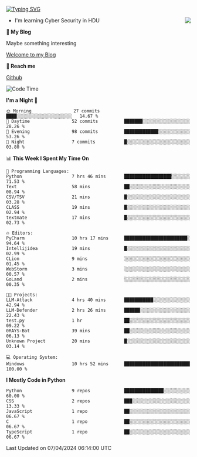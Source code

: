 [![Typing SVG](https://readme-typing-svg.herokuapp.com?font=Fira+Code&pause=1000&random=false&width=450&height=60&lines=Hello+%F0%9F%91%8B%F0%9F%8F%BB;I'm+JBNRZ)](https://git.io/typing-svg)

<a href="#">
  <img align="right" src="https://github-readme-stats.vercel.app/api?username=JBNRZ&show_icons=true&bg_color=15,f2f7fd,E0EAFC" />
</a>

- I'm learning Cyber Security in HDU

 **🌱 My Blog**

Maybe something interesting

[Welcome to my Blog](https://jbnrz.com.cn/)

 **💬 Reach me** 

[Github](https://github.com/JBNRZ)


<!--START_SECTION:waka-->
![Code Time](http://img.shields.io/badge/Code%20Time-418%20hrs%2044%20mins-blue)

**I'm a Night 🦉** 

```text
🌞 Morning                27 commits          ████░░░░░░░░░░░░░░░░░░░░░   14.67 % 
🌆 Daytime                52 commits          ███████░░░░░░░░░░░░░░░░░░   28.26 % 
🌃 Evening                98 commits          █████████████░░░░░░░░░░░░   53.26 % 
🌙 Night                  7 commits           █░░░░░░░░░░░░░░░░░░░░░░░░   03.80 % 
```


📊 **This Week I Spent My Time On** 

```text
💬 Programming Languages: 
Python                   7 hrs 46 mins       ██████████████████░░░░░░░   71.53 % 
Text                     58 mins             ██░░░░░░░░░░░░░░░░░░░░░░░   08.94 % 
CSV/TSV                  21 mins             █░░░░░░░░░░░░░░░░░░░░░░░░   03.28 % 
CLASS                    19 mins             █░░░░░░░░░░░░░░░░░░░░░░░░   02.94 % 
textmate                 17 mins             █░░░░░░░░░░░░░░░░░░░░░░░░   02.73 % 

🔥 Editors: 
PyCharm                  10 hrs 17 mins      ████████████████████████░   94.64 % 
Intellijidea             19 mins             █░░░░░░░░░░░░░░░░░░░░░░░░   02.99 % 
CLion                    9 mins              ░░░░░░░░░░░░░░░░░░░░░░░░░   01.45 % 
WebStorm                 3 mins              ░░░░░░░░░░░░░░░░░░░░░░░░░   00.57 % 
GoLand                   2 mins              ░░░░░░░░░░░░░░░░░░░░░░░░░   00.35 % 

🐱‍💻 Projects: 
LLM-Attack               4 hrs 40 mins       ███████████░░░░░░░░░░░░░░   42.94 % 
LLM-Defender             2 hrs 26 mins       ██████░░░░░░░░░░░░░░░░░░░   22.43 % 
test.py                  1 hr                ██░░░░░░░░░░░░░░░░░░░░░░░   09.22 % 
0RAYS-Bot                39 mins             ██░░░░░░░░░░░░░░░░░░░░░░░   06.13 % 
Unknown Project          20 mins             █░░░░░░░░░░░░░░░░░░░░░░░░   03.14 % 

💻 Operating System: 
Windows                  10 hrs 52 mins      █████████████████████████   100.00 % 
```

**I Mostly Code in Python** 

```text
Python                   9 repos             ███████████████░░░░░░░░░░   60.00 % 
CSS                      2 repos             ███░░░░░░░░░░░░░░░░░░░░░░   13.33 % 
JavaScript               1 repo              ██░░░░░░░░░░░░░░░░░░░░░░░   06.67 % 
C                        1 repo              ██░░░░░░░░░░░░░░░░░░░░░░░   06.67 % 
TypeScript               1 repo              ██░░░░░░░░░░░░░░░░░░░░░░░   06.67 % 
```




 Last Updated on 07/04/2024 06:14:00 UTC
<!--END_SECTION:waka-->
